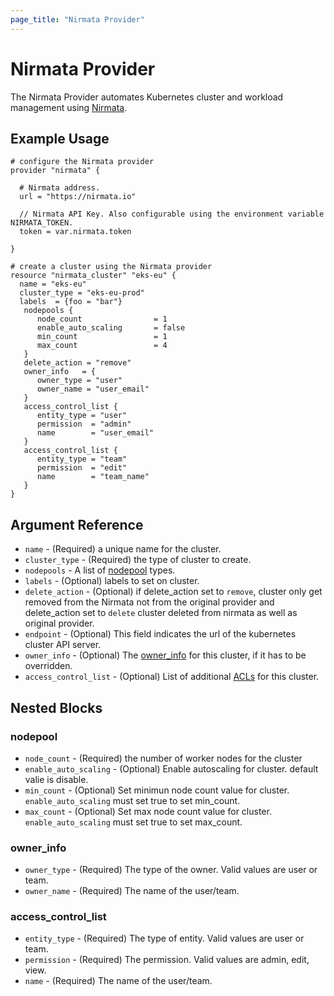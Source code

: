 ```yaml
---
page_title: "Nirmata Provider"
---
```


# Nirmata Provider

The Nirmata Provider automates Kubernetes cluster and workload management using [Nirmata](https://nirmata.com).

## Example Usage

```hcl
# configure the Nirmata provider
provider "nirmata" {
 
  # Nirmata address.
  url = "https://nirmata.io"

  // Nirmata API Key. Also configurable using the environment variable NIRMATA_TOKEN.
  token = var.nirmata.token

}
```

```hcl
# create a cluster using the Nirmata provider
resource "nirmata_cluster" "eks-eu" {
  name = "eks-eu"
  cluster_type = "eks-eu-prod"
  labels  = {foo = "bar"}
   nodepools {
      node_count                = 1 
      enable_auto_scaling       = false
      min_count                 = 1
      max_count                 = 4
   }
   delete_action = "remove"
   owner_info   = {
      owner_type = "user"
      owner_name = "user_email"
   }
   access_control_list {
      entity_type = "user"
      permission  = "admin"
      name        = "user_email"
   }
   access_control_list {
      entity_type = "team"
      permission  = "edit"
      name        = "team_name"
   }
}
```

## Argument Reference

* `name` - (Required) a unique name for the cluster.
* `cluster_type` - (Required) the type of cluster to create.
* `nodepools` - A list of [nodepool](#nodepool) types.
* `labels` - (Optional) labels to set on cluster.
* `delete_action` - (Optional) if delete_action set to `remove`, cluster only get removed from the Nirmata not from the original provider and delete_action set to `delete` cluster deleted from nirmata as well as original provider.
* `endpoint` - (Optional) This field indicates the url of the kubernetes cluster API server.
* `owner_info` - (Optional) The [owner_info](#owner_info) for this cluster, if it has to be overridden.
* `access_control_list` - (Optional) List of additional [ACLs](#access_control_list) for this cluster.
## Nested Blocks

### nodepool

* `node_count` - (Required) the number of worker nodes for the cluster
* `enable_auto_scaling` - (Optional) Enable autoscaling for cluster. default valie is disable.
* `min_count` - (Optional) Set minimun node count value for cluster. `enable_auto_scaling` must set true to set min_count.
* `max_count` - (Optional) Set max node count value for cluster. `enable_auto_scaling` must set true to set max_count.

### owner_info
* `owner_type` - (Required) The type of the owner. Valid values are user or team.
* `owner_name` - (Required) The name of the user/team.

### access_control_list
* `entity_type` - (Required) The type of entity. Valid values are user or team.
* `permission` - (Required) The permission. Valid values are admin, edit, view.
* `name` - (Required) The name of the user/team.
